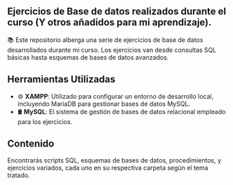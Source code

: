 ## Ejercicios de Base de datos realizados durante el curso (Y otros añadidos para mi aprendizaje).

📚 Este repositorio alberga una serie de ejercicios de base de datos desarrollados durante mi curso. Los ejercicios van desde consultas SQL básicas hasta esquemas de bases de datos avanzados.

## Herramientas Utilizadas

- ⚙️ **XAMPP**: Utilizado para configurar un entorno de desarrollo local, incluyendo MariaDB para gestionar bases de datos MySQL.
- 🛢️ **MySQL**: El sistema de gestión de bases de datos relacional empleado para los ejercicios.

## Contenido

Encontrarás scripts SQL, esquemas de bases de datos, procedimientos, y ejercicios variados, cada uno en su respectiva carpeta según el tema tratado.
